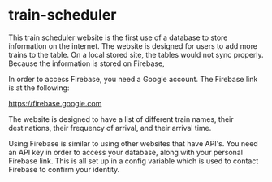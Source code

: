 # train-scheduler

This train scheduler website is the first use of a database to store information on the internet. 
The website is designed for users to add more trains to the table. On a local stored site, the tables would not sync properly.
Because the information is stored on Firebase,

In order to access Firebase, you need a Google account. The Firebase link is at the following:

https://firebase.google.com

The website is designed to have a list of different train names, their destinations, their frequency of arrival, 
and their arrival time.

Using Firebase is similar to using other websites that have API's. You need an API key in order to access your database, 
along with your personal Firebase link. This is all set up in a config variable which is used to contact Firebase to confirm
your identity.
